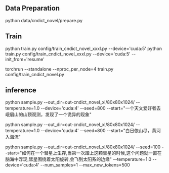 ## Data Preparation


python data/cndict_novel/prepare.py 


## Train


python train.py config/train_cndict_novel_xxxl.py --device='cuda:5' 
python train.py config/train_cndict_novel_xxxl.py --device='cuda:5' --init_from='resume'  


torchrun --standalone --nproc_per_node=4 train.py config/train_cndict_novel.py 



## inference

python sample.py --out_dir=out-cndict_novel_xl/80x80x1024/ --temperature=1.0 --device='cuda:4' --seed=800 --start="一个天文爱好者去峨眉山的山顶观测，发现了一个诡异的现象" 

python sample.py --out_dir=out-cndict_novel_xl/80x80x1024/ --temperature=1.0 --device='cuda:4' --seed=800 --start="白日依山尽，黄河入海流"

python sample.py --out_dir=out-cndict_novel_xl/80x80x1024/ --seed=100 --start="如何在一个彗星上生存,当第一次踏上这颗彗星的时候,这个问题就一直在脑海中浮现,彗星围绕着太阳旋转,会飞到太阳系的边缘" --temperature=1.0 --device='cuda:4' --num_samples=1 --max_new_tokens=500
